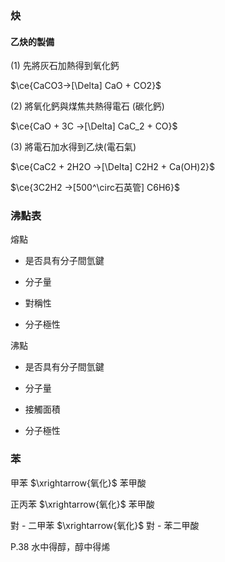 ### 炔

#### 乙炔的製備

(1) 先將灰石加熱得到氧化鈣

$\ce{CaCO3->[\Delta] CaO + CO2}$

(2) 將氧化鈣與煤焦共熱得電石 (碳化鈣)

$\ce{CaO + 3C ->[\Delta] CaC_2 + CO}$

(3) 將電石加水得到乙炔(電石氣)

$\ce{CaC2 + 2H2O ->[\Delta] C2H2 + Ca(OH)2}$

$\ce{3C2H2 ->[500^\circ石英管] C6H6}$

### 沸點表

熔點

- 是否具有分子間氫鍵

- 分子量

- 對稱性

- 分子極性

沸點

- 是否具有分子間氫鍵

- 分子量

- 接觸面積

- 分子極性

### 苯

甲苯 $\xrightarrow{氧化}$ 苯甲酸

正丙苯 $\xrightarrow{氧化}$ 苯甲酸

對 - 二甲苯 $\xrightarrow{氧化}$ 對 - 苯二甲酸

P.38 水中得醇，醇中得烯


